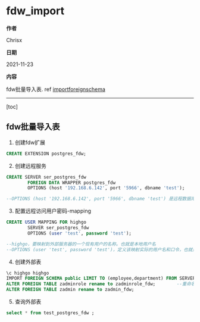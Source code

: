 # fdw_import

**作者**

Chrisx

**日期**

2021-11-23

**内容**

fdw批量导入表. ref [importforeignschema](https://www.postgresql.org/docs/13/sql-importforeignschema.html)

----

[toc]

## fdw批量导入表

1. 创建fdw扩展

```sql
CREATE EXTENSION postgres_fdw;
```

2. 创建远程服务

```sql
CREATE SERVER ser_postgres_fdw  
        FOREIGN DATA WRAPPER postgres_fdw  
        OPTIONS (host '192.168.6.142', port '5966', dbname 'test');

--OPTIONS (host '192.168.6.142', port '5966', dbname 'test') 是远程数据库连接信息


```

3. 配置远程访问用户密码-mapping

```sql
CREATE USER MAPPING FOR highgo  
        SERVER ser_postgres_fdw  
        OPTIONS (user 'test', password 'test');

--highgo，要映射到外部服务器的一个现有用户的名称。也就是本地用户名
--OPTIONS (user 'test', password 'test')，定义该映射实际的用户名和口令，也就是远程连接使用的用户名口令，也就是远程服务器上存在的用户名口令

```

4. 创建外部表

```sql
\c highgo highgo
IMPORT FOREIGN SCHEMA public LIMIT TO (employee,department) FROM SERVER ser_postgres_fdw INTO highgo; --employee,department为表名.(从服务器film_server上的远程模式foreign_films 中导入表定义，把外部表创建在本地模式films中)
ALTER FOREIGN TABLE zadminrole rename to zadminrole_fdw;        --重命名表
ALTER FOREIGN TABLE zadmin rename to zadmin_fdw;

```

5. 查询外部表

```sql
select * from test_postgres_fdw ;

```
